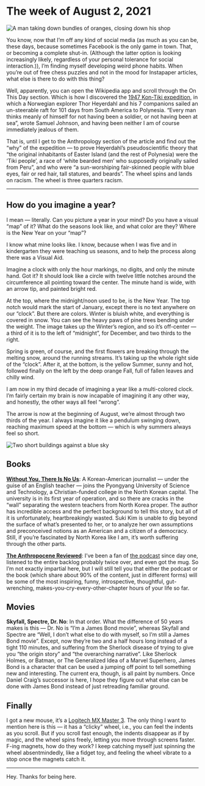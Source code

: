 # The week of August 2, 2021

![A man taking down bundles of oranges, closing down his shop](/writing/1/1.png)

You know, now that I’m off any kind of social media (as much as you can be, these days, because sometimes Facebook is the only game in town. That, or becoming a complete shut-in. (Although the latter option is looking increasingly likely, regardless of your personal tolerance for social interaction.)), I’m finding myself developing weird phone habits. When you’re out of free chess puzzles and not in the mood for Instapaper articles, what else is there to do with this thing?

Well, apparently, you can open the Wikipedia app and scroll through the On This Day section. Which is how I discovered the [1947 Kon-Tiki expedition](https://en.wikipedia.org/wiki/Kon-Tiki_expedition "Kon-Tiki expedition"), in which a Norwegian explorer Thor Heyerdahl and his 7 companions sailed an un-steerable raft for 101 days from South America to Polynesia. “Every man thinks meanly of himself for not having been a soldier, or not having been at sea”, wrote Samuel Johnson, and having been neither I am of course immediately jealous of them.

That is, until I get to the Anthropology section of the article and find out the “why” of the expedition — to prove Heyerdahl’s pseudoscientific theory that “the original inhabitants of Easter Island (and the rest of Polynesia) were the ‘Tiki people’, a race of ‘white bearded men’ who supposedly originally sailed from Peru”, and who were “a sun-worshiping fair-skinned people with blue eyes, fair or red hair, tall statures, and beards”. The wheel spins and lands on racism. The wheel is three quarters racism.

---- 

## How do you imagine a year?
I mean — literally. Can you picture a year in your mind? Do you have a visual “map” of it? What do the seasons look like, and what color are they? Where is the New Year on your “map”?

I know what mine looks like. I know, because when I was five and in kindergarten they were teaching us seasons, and to help the process along there was a Visual Aid.

Imagine a clock with only the hour markings, no digits, and only the minute hand. Got it? It should look like a circle with twelve little notches around the circumference all pointing toward the center. The minute hand is wide, with an arrow tip, and painted bright red.

At the top, where the midnight/noon used to be, is the New Year. The top notch would mark the start of January, except there is no text anywhere on our “clock”. But there are colors. Winter is bluish white, and everything is covered in snow. You can see the heavy paws of pine trees bending under the weight. The image takes up the Winter’s region, and so it’s off-center — a third of it is to the left of “midnight”, for December, and two thirds to the right.

Spring is green, of course, and the first flowers are breaking through the melting snow, around the running streams. It’s taking up the whole right side of the “clock”. After it, at the bottom, is the yellow Summer, sunny and hot, followed finally on the left by the deep orange Fall, full of fallen leaves and chilly wind.

I am now in my third decade of imagining a year like a multi-colored clock. I’m fairly certain my brain is now incapable of imagining it any other way, and honestly, the other ways all feel “wrong”.

The arrow is now at the beginning of August, we’re almost through two thirds of the year. I always imagine it like a pendulum swinging down, reaching maximum speed at the bottom — which is why summers always feel so short.

![Two short buildings against a blue sky](/writing/1/2.png)

## Books
**[Without You, There Is No Us](https://www.penguinrandomhouse.com/books/207216/without-you-there-is-no-us-by-suki-kim/ "Without You, There Is No Us")**: A Korean-American journalist — under the guise of an English teacher — joins the Pyongyang University of Science and Technology, a Christian-funded college in the North Korean capital. The university is in its first year of operation, and so there are cracks in the “wall” separating the western teachers from North Korea proper. The author has incredible access and the perfect background to tell this story, but all of it is unfortunately, heartbreakingly wasted. Suki Kim is unable to dig beyond the surface of what’s presented to her, or to analyze her own assumptions and preconceived notions as an American and a citizen of a democracy. Still, if you’re fascinated by North Korea like I am, it’s worth suffering through the other parts.

**[The Anthropocene Reviewed](https://www.johngreenbooks.com/the-anthropocene-reviewed-book)**: I’ve been a fan of [the podcast](https://www.wnycstudios.org/shows/anthropocene-reviewed) since day one, listened to the entire backlog probably twice over, and even got the mug. So I’m not exactly impartial here, but I will still tell you that either the podcast or the book (which share about 90% of the content, just in different forms) will be some of the most inspiring, funny, introspective, thoughtful, gut-wrenching, makes-you-cry-every-other-chapter hours of your life so far.

## Movies
**Skyfall, Spectre, Dr. No**: In that order. What the difference of 50 years makes is this — Dr. No is “I’m a James Bond movie”, whereas Skyfall and Spectre are “Well, I don’t what else to do with myself, so I’m still a James Bond movie”. Except, now they’re two and a half hours long instead of a tight 110 minutes, and suffering from the Sherlock disease of trying to give you “the origin story” and “the overarching narrative”. Like Sherlock Holmes, or Batman, or The Generalized Idea of a Marvel Superhero, James Bond is a character that can be used a jumping off point to tell something new and interesting. The current era, though, is all paint by numbers. Once Daniel Craig’s successor is here, I hope they figure out what else can be done with James Bond instead of just retreading familiar ground.

## Finally
I got a new mouse, it’s a [Logitech MX Master 3](https://www.logitech.com/en-us/products/mice/mx-master-3.910-005620.html). The only thing I want to mention here is this — it has a “clicky” wheel, i.e., you can feel the indents as you scroll. But if you scroll fast enough, the indents disappear as if by magic, and the wheel spins freely, letting you move through screens faster. F-ing magnets, how do they work? I keep catching myself just spinning the wheel absentmindedly, like a fidget toy, and feeling the wheel vibrate to a stop once the magnets catch it.

---- 

Hey. Thanks for being here.